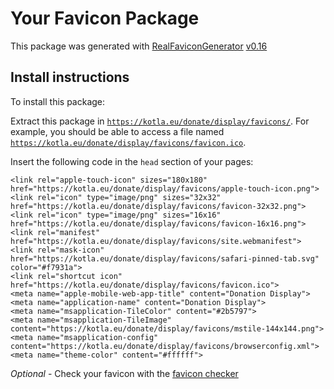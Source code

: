 # Your Favicon Package

This package was generated with [RealFaviconGenerator](https://realfavicongenerator.net/) [v0.16](https://realfavicongenerator.net/change_log#v0.16)

## Install instructions

To install this package:

Extract this package in <code>https://kotla.eu/donate/display/favicons/</code>. For example, you should be able to access a file named <code>https://kotla.eu/donate/display/favicons/favicon.ico</code>.

Insert the following code in the `head` section of your pages:

    <link rel="apple-touch-icon" sizes="180x180" href="https://kotla.eu/donate/display/favicons/apple-touch-icon.png">
    <link rel="icon" type="image/png" sizes="32x32" href="https://kotla.eu/donate/display/favicons/favicon-32x32.png">
    <link rel="icon" type="image/png" sizes="16x16" href="https://kotla.eu/donate/display/favicons/favicon-16x16.png">
    <link rel="manifest" href="https://kotla.eu/donate/display/favicons/site.webmanifest">
    <link rel="mask-icon" href="https://kotla.eu/donate/display/favicons/safari-pinned-tab.svg" color="#f7931a">
    <link rel="shortcut icon" href="https://kotla.eu/donate/display/favicons/favicon.ico">
    <meta name="apple-mobile-web-app-title" content="Donation Display">
    <meta name="application-name" content="Donation Display">
    <meta name="msapplication-TileColor" content="#2b5797">
    <meta name="msapplication-TileImage" content="https://kotla.eu/donate/display/favicons/mstile-144x144.png">
    <meta name="msapplication-config" content="https://kotla.eu/donate/display/favicons/browserconfig.xml">
    <meta name="theme-color" content="#ffffff">

*Optional* - Check your favicon with the [favicon checker](https://realfavicongenerator.net/favicon_checker)